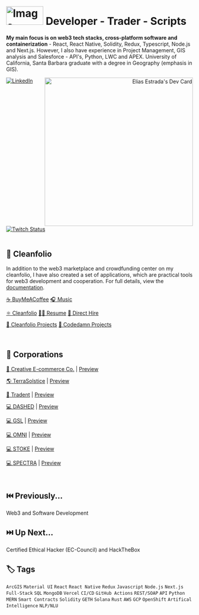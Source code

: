 # <img src="https://github.com/elicharlese/elicharlese/assets/61543012/308d0382-d956-4e02-986b-677a6efa4823" alt="Image" style="width: 100px; height:50px; padding: 0px;">  Developer - Trader - Scripts

<p><strong>My main focus is on web3 tech stacks, cross-platform software and containerization</strong> - React, React Native, Solidity, Redux, Typescript, Node.js and Next.js. However, I also have experience in Project Management, GIS analysis and Salesforce - API's, Python, LWC and APEX. University of California, Santa Barbara graduate with a degree in Geography (emphasis in GIS).</p>
<div align="right">
  <a href="https://app.daily.dev/elicharlese">
      <img 
           src="https://api.daily.dev/devcards/190ad0df8bbf423487b08fe4439caae2.png?r=xa8" 
           width="400"
           align="right"
           alt="Elias Estrada's Dev Card"
      />
    </a>
</div>
<div align="left">
  <a href="https://www.linkedin.com/in/elicharlese/">
    <img
      src="https://img.shields.io/static/v1?logo=linkedin&style=flat-square&color=7dbee3&label=LinkedIn&message=%E2%98%86"
      alt="LinkedIn"
    />
  </a>
  <a href="https://www.twitch.tv/bangobongo17">
    <img 
      alt="Twitch Status" 
      src="https://img.shields.io/twitch/status/bangobongo17?color=7dbee3&logoColor=7dbee3&style=flat-square"
    >
  </a>
</div>

<br/>

## 💼 Cleanfolio
In addition to the web3 marketplace and crowdfunding center on my cleanfolio, I have also created a set of applications, which are practical tools for web3 development and cooperation. For full details, view the [documentation](https://cleanfolio.framer.website/docs).

[☕ BuyMeACoffee](https://www.buymeacoffee.com/coachcec)
[🎧 Music](https://linkpop.com/elicharlese)

[⚛️ Cleanfolio](https://cleanfolio.framer.website)
[👨‍💻 Resume](https://www.canva.com/design/DAFWFDwArCI/T_M8S2HVb2ZFpwV9WxNclw/view?utm_content=DAFWFDwArCI&utm_campaign=designshare&utm_medium=link&utm_source=publishsharelink)
[👋 Direct Hire](https://www.upwork.com/workwith/coachcec)

[📂 Cleanfolio Projects](https://github.com/users/elicharlese/projects/10)
[📂 Codedamn Projects](https://github.com/users/elicharlese/projects/11)

<br/>

## 🏢 Corporations

[🛒 Creative E-commerce Co.](https://github.com/Creative-Ecommerce-Co/app) | [Preview](https://cec.framer.ai/contribute)

[🌎 TerraSolstice](https://github.com/TerraSolstice/app) | [Preview](https://ts.framer.ai/contribute)

[🔐 Tradent](https://github.com/Tradent/app) | [Preview](https://tdt.framer.ai/contribute)

[💻 DASHED](https://github.com/DASHED-OS/DASHED) | [Preview](https://dashed.framer.ai/contribute)

[💻 GSL](https://github.com/GSL-AI/GSL) | [Preview](https://gsl.framer.ai/contribute)

[💻 OMNI](https://github.com/OMNI-VISIONS/OMNI) | [Preview](https://omni.framer.ai/contribute)

[💻 STOKE](https://github.com/STOKE-CLI/STOKE) | [Preview](https://stoke.framer.ai/contribute)

[💻 SPECTRA](https://github.com/SPECTRA-SPATIAL/SPECTRA) | [Preview](https://spectra.framer.ai/contribute)

<br/>

## ⏮️ Previously...
Web3 and Software Development

## ⏭️ Up Next...
Certified Ethical Hacker (EC-Council) and HackTheBox

<!--
<br/>

## 🫱🏼‍🫲🏼 Professional Affiliations

[LUMOS]() 

These are projects that I have contributed to in small and large ways. These are projects that I have contributed to in small and large ways. These are projects that I have contributed to in small and large ways. 

[The Good Trading Co.]() 

These are projects that I have contributed to in small and large ways. These are projects that I have contributed to in small and large ways. These are projects that I have contributed to in small and large ways. 

<br/>
-->

## 🏷️ Tags
`ArcGIS` `Material UI` `React` `React Native` `Redux` `Javascript` `Node.js` `Next.js` `Full-Stack` `SQL` `MongoDB` `Vercel` `CI/CD` `GitHub Actions` `REST/SOAP` `API` `Python` `MERN` `Smart Contracts` `Solidity` `GETH` `Solana` `Rust` `AWS` `GCP` `OpenShift` `Artifical Intelligence` `NLP/NLU`
